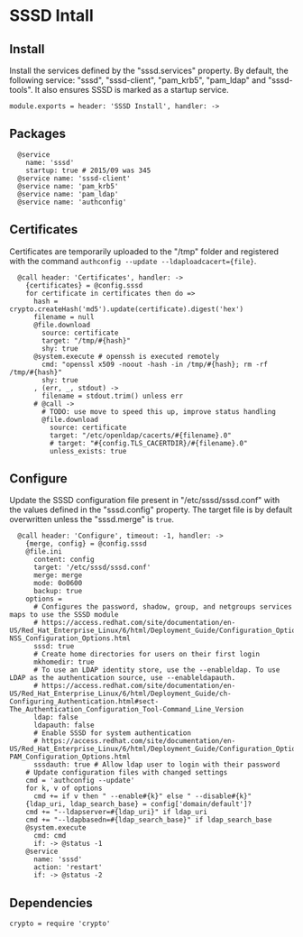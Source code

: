 
# SSSD Intall

## Install

Install the services defined by the "sssd.services" property. By default, the
following service: "sssd", "sssd-client", "pam\_krb5", "pam\_ldap" and
"sssd-tools". It also ensures SSSD is marked as a startup service.

    module.exports = header: 'SSSD Install', handler: ->

## Packages

      @service
        name: 'sssd'
        startup: true # 2015/09 was 345
      @service name: 'sssd-client'
      @service name: 'pam_krb5'
      @service name: 'pam_ldap'
      @service name: 'authconfig'

## Certificates

Certificates are temporarily uploaded to the "/tmp" folder and registered with
the command `authconfig --update --ldaploadcacert={file}`.

      @call header: 'Certificates', handler: ->
        {certificates} = @config.sssd
        for certificate in certificates then do =>
          hash = crypto.createHash('md5').update(certificate).digest('hex')
          filename = null
          @file.download
            source: certificate
            target: "/tmp/#{hash}"
            shy: true
          @system.execute # openssh is executed remotely
            cmd: "openssl x509 -noout -hash -in /tmp/#{hash}; rm -rf /tmp/#{hash}"
            shy: true
          , (err, _, stdout) ->
            filename = stdout.trim() unless err
          # @call ->
            # TODO: use move to speed this up, improve status handling
            @file.download
              source: certificate
              target: "/etc/openldap/cacerts/#{filename}.0"
              # target: "#{config.TLS_CACERTDIR}/#{filename}.0"
              unless_exists: true

## Configure

Update the SSSD configuration file present in "/etc/sssd/sssd.conf" with the
values defined in the "sssd.config" property. The target file is by
default overwritten unless the "sssd.merge" is `true`.

      @call header: 'Configure', timeout: -1, handler: ->
        {merge, config} = @config.sssd
        @file.ini
          content: config
          target: '/etc/sssd/sssd.conf'
          merge: merge
          mode: 0o0600
          backup: true
        options =
          # Configures the password, shadow, group, and netgroups services maps to use the SSSD module
          # https://access.redhat.com/site/documentation/en-US/Red_Hat_Enterprise_Linux/6/html/Deployment_Guide/Configuration_Options-NSS_Configuration_Options.html
          sssd: true
          # Create home directories for users on their first login
          mkhomedir: true
          # To use an LDAP identity store, use the --enableldap. To use LDAP as the authentication source, use --enableldapauth.
          # https://access.redhat.com/site/documentation/en-US/Red_Hat_Enterprise_Linux/6/html/Deployment_Guide/ch-Configuring_Authentication.html#sect-The_Authentication_Configuration_Tool-Command_Line_Version
          ldap: false
          ldapauth: false
          # Enable SSSD for system authentication
          # https://access.redhat.com/site/documentation/en-US/Red_Hat_Enterprise_Linux/6/html/Deployment_Guide/Configuration_Options-PAM_Configuration_Options.html
          sssdauth: true # Allow ldap user to login with their password
        # Update configuration files with changed settings
        cmd = 'authconfig --update'
        for k, v of options
          cmd += if v then " --enable#{k}" else " --disable#{k}"
        {ldap_uri, ldap_search_base} = config['domain/default']?
        cmd += "--ldapserver=#{ldap_uri}" if ldap_uri
        cmd += "--ldapbasedn=#{ldap_search_base}" if ldap_search_base
        @system.execute
          cmd: cmd
          if: -> @status -1
        @service
          name: 'sssd'
          action: 'restart'
          if: -> @status -2

## Dependencies

    crypto = require 'crypto'
